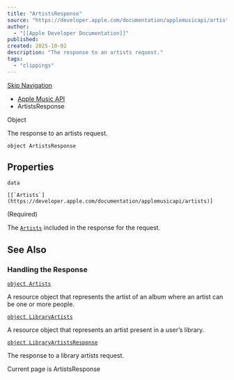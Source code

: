 ```yaml
---
title: "ArtistsResponse"
source: "https://developer.apple.com/documentation/applemusicapi/artistsresponse"
author:
  - "[[Apple Developer Documentation]]"
published:
created: 2025-10-02
description: "The response to an artists request."
tags:
  - "clippings"
---
```

[Skip Navigation](https://developer.apple.com/documentation/applemusicapi/#app-main)

- [Apple Music API](https://developer.apple.com/documentation/applemusicapi)
- ArtistsResponse

Object

The response to an artists request.

```
object ArtistsResponse
```

## Properties

`data`

``[[`Artists`](https://developer.apple.com/documentation/applemusicapi/artists)]``

(Required)

The [`Artists`](https://developer.apple.com/documentation/applemusicapi/artists) included in the response for the request.

## See Also

### Handling the Response

[`object Artists`](https://developer.apple.com/documentation/applemusicapi/artists)

A resource object that represents the artist of an album where an artist can be one or more people.

[`object LibraryArtists`](https://developer.apple.com/documentation/applemusicapi/libraryartists)

A resource object that represents an artist present in a user’s library.

[`object LibraryArtistsResponse`](https://developer.apple.com/documentation/applemusicapi/libraryartistsresponse)

The response to a library artists request.

Current page is ArtistsResponse